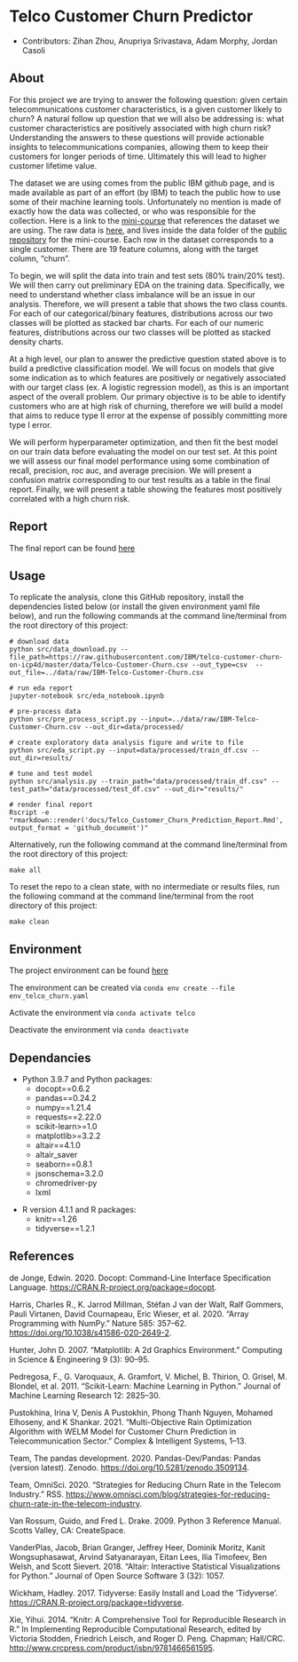 # Telco Customer Churn Predictor

- Contributors: Zihan Zhou, Anupriya Srivastava, Adam Morphy, Jordan Casoli 

## About

For this project we are trying to answer the following question: given certain telecommunications customer characteristics, is a given customer likely to churn? A natural follow up question that we will also be addressing is: what customer characteristics are positively associated with high churn risk? Understanding the answers to these questions will provide actionable insights to telecommunications companies, allowing them to keep their customers for longer periods of time. Ultimately this will lead to higher customer lifetime value.

The dataset we are using comes from the public IBM github page, and is made available as part of an effort (by IBM) to teach the public how to use some of their machine learning tools. Unfortunately no mention is made of exactly how the data was collected, or who was responsible for the collection. Here is a link to the [mini-course](https://developer.ibm.com/patterns/predict-customer-churn-using-watson-studio-and-jupyter-notebooks/) that references the dataset we are using. The raw data is [here](https://raw.githubusercontent.com/IBM/telco-customer-churn-on-icp4d/master/data/Telco-Customer-Churn.csv), and lives inside the data folder of the [public repository](https://github.com/IBM/telco-customer-churn-on-icp4d) for the mini-course. Each row in the dataset corresponds to a single customer. There are 19 feature columns, along with the target column, “churn”.

To begin, we will split the data into train and test sets (80% train/20% test). We will then carry out preliminary EDA on the training data. Specifically, we need to understand whether class imbalance will be an issue in our analysis. Therefore, we will present a table that shows the two class counts. For each of our categorical/binary features, distributions across our two classes will be plotted as stacked bar charts. For each of our numeric features, distributions across our two classes will be plotted as stacked density charts.

At a high level, our plan to answer the predictive question stated above is to build a predictive classification model. We will focus on models that give some indication as to which features are positively or negatively associated with our target class (ex. A logistic regression model), as this is an important aspect of the overall problem. Our primary objective is to be able to identify customers who are at high risk of churning, therefore we will build a model that aims to reduce type II error at the expense of possibly committing more type I error.

We will perform hyperparameter optimization, and then fit the best model on our train data before evaluating the model on our test set. At this point we will assess our final model performance using some combination of recall, precision, roc auc, and average precision. We will present a confusion matrix corresponding to our test results as a table in the final report. Finally, we will present a table showing the features most positively correlated with a high churn risk.

## Report

The final report can be found 
[here](https://github.com/UBC-MDS/Telco_Customer_Churn_Prediction_Group12/blob/main/docs/Telco_Customer_Churn_Prediction_Report.Rmd)

## Usage

To replicate the analysis, clone this GitHub repository, install the dependencies listed below (or install the given environment yaml file below), and run the following commands at the command line/terminal from the root directory of this project:

```
# download data
python src/data_download.py --file_path=https://raw.githubusercontent.com/IBM/telco-customer-churn-on-icp4d/master/data/Telco-Customer-Churn.csv --out_type=csv  --out_file=../data/raw/IBM-Telco-Customer-Churn.csv

# run eda report
jupyter-notebook src/eda_notebook.ipynb

# pre-process data 
python src/pre_process_script.py --input=../data/raw/IBM-Telco-Customer-Churn.csv --out_dir=data/processed/

# create exploratory data analysis figure and write to file 
python src/eda_script.py --input=data/processed/train_df.csv --out_dir=results/

# tune and test model
python src/analysis.py --train_path="data/processed/train_df.csv" --test_path="data/processed/test_df.csv" --out_dir="results/"

# render final report
Rscript -e "rmarkdown::render('docs/Telco_Customer_Churn_Prediction_Report.Rmd', output_format = 'github_document')"
```

Alternatively, run the following command at the command line/terminal from the root directory of this project:

`make all`

To reset the repo to a clean state, with no intermediate or results files, run the following command at the command line/terminal from the root directory of this project:

`make clean`

## Environment

The project environment can be found
[here](https://github.com/UBC-MDS/Telco_Customer_Churn_Prediction_Group12/blob/main/env_telco_churn.yaml)

The environment can be created via
`conda env create --file env_telco_churn.yaml`

Activate the environment via
`conda activate telco`

Deactivate the environment via
`conda deactivate`

## Dependancies

* Python 3.9.7 and Python packages:
    + docopt==0.6.2
    + pandas==0.24.2
    + numpy==1.21.4
    + requests==2.22.0
    + scikit-learn>=1.0
    + matplotlib>=3.2.2
    + altair==4.1.0
    + altair_saver
    + seaborn==0.8.1
    + jsonschema=3.2.0
    + chromedriver-py
    + lxml
- R version 4.1.1 and R packages:
    + knitr==1.26
    + tidyverse==1.2.1

## References

de Jonge, Edwin. 2020. Docopt: Command-Line Interface Specification Language. https://CRAN.R-project.org/package=docopt.

Harris, Charles R., K. Jarrod Millman, Stéfan J van der Walt, Ralf Gommers, Pauli Virtanen, David Cournapeau, Eric Wieser, et al. 2020. “Array Programming with NumPy.” Nature 585: 357–62. https://doi.org/10.1038/s41586-020-2649-2.

Hunter, John D. 2007. “Matplotlib: A 2d Graphics Environment.” Computing in Science & Engineering 9 (3): 90–95.

Pedregosa, F., G. Varoquaux, A. Gramfort, V. Michel, B. Thirion, O. Grisel, M. Blondel, et al. 2011. “Scikit-Learn: Machine Learning in Python.” Journal of Machine Learning Research 12: 2825–30.

Pustokhina, Irina V, Denis A Pustokhin, Phong Thanh Nguyen, Mohamed Elhoseny, and K Shankar. 2021. “Multi-Objective Rain Optimization Algorithm with WELM Model for Customer Churn Prediction in Telecommunication Sector.” Complex & Intelligent Systems, 1–13.

Team, The pandas development. 2020. Pandas-Dev/Pandas: Pandas (version latest). Zenodo. https://doi.org/10.5281/zenodo.3509134.

Team, OmniSci. 2020. “Strategies for Reducing Churn Rate in the Telecom Industry.” RSS. https://www.omnisci.com/blog/strategies-for-reducing-churn-rate-in-the-telecom-industry.

Van Rossum, Guido, and Fred L. Drake. 2009. Python 3 Reference Manual. Scotts Valley, CA: CreateSpace.

VanderPlas, Jacob, Brian Granger, Jeffrey Heer, Dominik Moritz, Kanit Wongsuphasawat, Arvind Satyanarayan, Eitan Lees, Ilia Timofeev, Ben Welsh, and Scott Sievert. 2018. “Altair: Interactive Statistical Visualizations for Python.” Journal of Open Source Software 3 (32): 1057.

Wickham, Hadley. 2017. Tidyverse: Easily Install and Load the ’Tidyverse’. https://CRAN.R-project.org/package=tidyverse.

Xie, Yihui. 2014. “Knitr: A Comprehensive Tool for Reproducible Research in R.” In Implementing Reproducible Computational Research, edited by Victoria Stodden, Friedrich Leisch, and Roger D. Peng. Chapman; Hall/CRC. http://www.crcpress.com/product/isbn/9781466561595.
